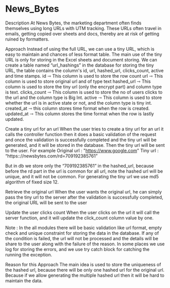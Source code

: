 # News_Bytes
Description
  At News Bytes, the marketing department often finds themselves using long URLs with UTM tracking. These URLs often travel in emails, getting copied over sheets and docs, thereby are at risk of getting ruined by formatters.


Approach
  Instead of using the full URL, we can use a tiny URL, which is easy to maintain and chances of less format table. The main use of the tiny URL is only for storing in the Excel sheets and document storing.
  We can create a table named “url_hashings” in the database for storing the tiny URL, the table contains the column's id, url, hashed_url, clicks_count, active and time stamps.
    id ⇾ This column is used to store the row count
    url ⇾ This column is used to store original url and of type text
    hashed_url ⇾ This column is used to store the tiny url (only the encrypt part) and column type is text.
    clicks_count ⇾ This column is used to store the no of users clicks to the url and the column type is Big Int.
    active ⇾ This column is used to store whether the url is in active state or not, and the column type is tiny int.
    created_at ⇾ this column stores time format when the row is created.
    updated_at ⇾ This column stores the time format when the row is lastly updated.


Create a tiny url for an url
When the user tries to create a tiny url for an url it calls the controller function then it does a basic validation of the request and once the validation is successfully completed and the tiny url will be generated, and it will be stored in the database. Then the tiny url will be sent to the user. For example
    Original url : "https://www.google.com"
    Tiny url : “https:://newsbytes.com/rd=709192385761”

But in db we store only the “709192385761” in the hashed_url, because before the rd part in the url is common for all url, note the hashed url will be unique, and it will not be common. For generating the tiny url we use md5 algorithm of fixed size 12.

Retrieve the original url
   When the user wants the original url, he can simply pass the tiny url to the server after the validation is successfully completed, the original URL will be sent to the user

Update the user clicks count
   When the user clicks on the url it will call the server function, and it will update the click_count column value by one.

Note : In the all modules there will be basic validation like url format, empty check and unique constraint for storing the data in the database. If any of the condition is failed, the url will not be processed and the details will be share to the user along with the failure of the reason. In some places we use log for storing the errors, and we use try catch block for catching the running the exception.

Reason for this Approach
   The main idea is used to store the uniqueness of the hashed url, because there will be only one hashed url for the original url. Because if we allow generating the multiple hashed url then it will be hard to maintain the data.

